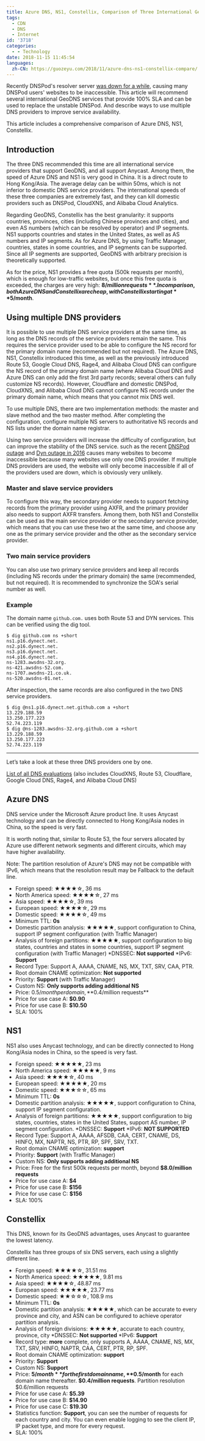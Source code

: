 ```yaml
---
title: Azure DNS, NS1, Constellix, Comparison of Three International GeoDNS Service Providers
tags:
  - CDN
  - DNS
  - Internet
id: '3718'
categories:
  - - Technology
date: 2018-11-15 11:45:54
languages:
  zh-CN: https://guozeyu.com/2018/11/azure-dns-ns1-constellix-compare/
---
```


Recently DNSPod's resolver server [was down for a while](https://www.ithome.com/0/394/009.htm), causing many DNSPod users' websites to be inaccessible. This article will recommend several international GeoDNS services that provide 100% SLA and can be used to replace the unstable DNSPod. And describe ways to use multiple DNS providers to improve service availability.

This article includes a comprehensive comparison of Azure DNS, NS1, Constellix.
<!-- more -->

## Introduction

The three DNS recommended this time are all international service providers that support GeoDNS, and all support Anycast. Among them, the speed of Azure DNS and NS1 is very good in China. It is a direct route to Hong Kong/Asia. The average delay can be within 50ms, which is not inferior to domestic DNS service providers. The international speeds of these three companies are extremely fast, and they can kill domestic providers such as DNSPod, CloudXNS, and Alibaba Cloud Analytics.

Regarding GeoDNS, Constellix has the best granularity: it supports countries, provinces, cities (including Chinese provinces and cities), and even AS numbers (which can be resolved by operator) and IP segments. NS1 supports countries and states in the United States, as well as AS numbers and IP segments. As for Azure DNS, by using Traffic Manager, countries, states in some countries, and IP segments can be supported. Since all IP segments are supported, GeoDNS with arbitrary precision is theoretically supported.

As for the price, NS1 provides a free quota (500k requests per month), which is enough for low-traffic websites, but once this free quota is exceeded, the charges are very high: **$8/million requests** . In comparison, both Azure DNS and Constellix are cheap, with Constellix starting at **$5/month**.

## Using multiple DNS providers

It is possible to use multiple DNS service providers at the same time, as long as the DNS records of the service providers remain the same. This requires the service provider used to be able to configure the NS record for the primary domain name (recommended but not required). The Azure DNS, NS1, Constellix introduced this time, as well as the previously introduced Route 53, Google Cloud DNS, Rage4, and Alibaba Cloud DNS can configure the NS record of the primary domain name (where Alibaba Cloud DNS and Azure DNS can only add the first 3rd party records; several others can fully customize NS records). However, Cloudflare and domestic DNSPod, CloudXNS, and Alibaba Cloud DNS cannot configure NS records under the primary domain name, which means that you cannot mix DNS well.

To use multiple DNS, there are two implementation methods: the master and slave method and the two master method. After completing the configuration, configure multiple NS servers to authoritative NS records and NS lists under the domain name registrar.

Using two service providers will increase the difficulty of configuration, but can improve the stability of the DNS service. such as the recent [DNSPod outage](https://www.ithome.com/0/394/009.htm) and [Dyn outage in 2016](https://en.wikipedia.org/wiki/2016_Dyn_cyberattack ) causes many websites to become inaccessible because many websites use only one DNS provider. If multiple DNS providers are used, the website will only become inaccessible if all of the providers used are down, which is obviously very unlikely.

### Master and slave service providers

To configure this way, the secondary provider needs to support fetching records from the primary provider using AXFR, and the primary provider also needs to support AXFR transfers. Among them, both NS1 and Constellix can be used as the main service provider or the secondary service provider, which means that you can use these two at the same time, and choose any one as the primary service provider and the other as the secondary service provider.

### Two main service providers

You can also use two primary service providers and keep all records (including NS records under the primary domain) the same (recommended, but not required). It is recommended to synchronize the SOA's serial number as well.

### Example

The domain name `github.com.` uses both Route 53 and DYN services. This can be verified using the dig tool.

```
$ dig github.com ns +short
ns1.p16.dynect.net.
ns2.p16.dynect.net.
ns3.p16.dynect.net.
ns4.p16.dynect.net.
ns-1283.awsdns-32.org.
ns-421.awsdns-52.com.
ns-1707.awsdns-21.co.uk.
ns-520.awsdns-01.net.
```

After inspection, the same records are also configured in the two DNS service providers.

```
$ dig @ns1.p16.dynect.net.github.com a +short
13.229.188.59
13.250.177.223
52.74.223.119
$ dig @ns-1283.awsdns-32.org.github.com a +short
13.229.188.59
13.250.177.223
52.74.223.119
```

* * *

Let’s take a look at these three DNS providers one by one.

[List of all DNS evaluations](https://wiki.tloxygen.com/DNS_provider) (also includes CloudXNS, Route 53, Cloudflare, Google Cloud DNS, Rage4, and Alibaba Cloud DNS)

## Azure DNS

DNS service under the Microsoft Azure product line. It uses Anycast technology and can be directly connected to Hong Kong/Asia nodes in China, so the speed is very fast.

It is worth noting that, similar to Route 53, the four servers allocated by Azure use different network segments and different circuits, which may have higher availability.

Note: The partition resolution of Azure's DNS may not be compatible with IPv6, which means that the resolution result may be Fallback to the default line.

* Foreign speed: ★★★★☆, 36 ms
* North America speed: ★★★★☆, 27 ms
* Asia speed: ★★★★☆, 39 ms
* European speed: ★★★★☆, 29 ms
* Domestic speed: ★★★★☆, 49 ms
* Minimum TTL: **0s**
* Domestic partition analysis: ★★★★★, support configuration to China, support IP segment configuration (with Traffic Manager)
* Analysis of foreign partitions: ★★★★★, support configuration to big states, countries and states in some countries, support IP segment configuration (with Traffic Manager)
*DNSSEC: **Not supported**
*IPv6: **Support**
* Record Type: Support A, AAAA, CNAME, NS, MX, TXT, SRV, CAA, PTR.
* Root domain CNAME optimization: **Not supported**
* Priority: **Support** (with Traffic Manager)
* Custom NS: **Only supports adding additional NS**
* Price: $0.5/month per domain, **$0.4/million requests**
* Price for use case A: **$0.90**
* Price for use case B: **$10.50**
* SLA: 100%

## NS1

NS1 also uses Anycast technology, and can be directly connected to Hong Kong/Asia nodes in China, so the speed is very fast.

* Foreign speed: ★★★★★, 23 ms
* North America speed: ★★★★★, 9 ms
* Asia speed: ★★★★☆, 40 ms
* European speed: ★★★★★, 20 ms
* Domestic speed: ★★★☆☆, 65 ms
* Minimum TTL: **0s**
* Domestic partition analysis: ★★★★★, support configuration to China, support IP segment configuration.
* Analysis of foreign partitions: ★★★★★, support configuration to big states, countries, states in the United States, support AS number, IP segment configuration.
*DNSSEC: **Support**
*IPv6: **NOT SUPPORTED**
* Record Type: Support A, AAAA, AFSDB, CAA, CERT, CNAME, DS, HINFO, MX, NAPTR, NS, PTR, RP, SPF, SRV, TXT.
* Root domain CNAME optimization: **support**
* Priority: **Support** (with Traffic Manager)
* Custom NS: **Only supports adding additional NS**
* Price: Free for the first 500k requests per month, beyond **$8.0/million requests**
* Price for use case A: **$4**
* Price for use case B: **$156**
* Price for use case C: **$156**
* SLA: 100%

## Constellix

This DNS, known for its GeoDNS advantages, uses Anycast to guarantee the lowest latency.

Constellix has three groups of six DNS servers, each using a slightly different line.

* Foreign speed: ★★★★☆, 31.51 ms
* North America speed: ★★★★★, 9.81 ms
* Asia speed: ★★★★☆, 48.87 ms
* European speed: ★★★★★, 23.77 ms
* Domestic speed: ★★☆☆☆, 108.9 ms
* Minimum TTL: **0s**
* Domestic partition analysis: ★★★★★, which can be accurate to every province and city, and ASN can be configured to achieve operator partition analysis.
* Analysis of foreign divisions: ★★★★★, accurate to each country, province, city
*DNSSEC: **Not supported**
*IPv6: **Support**
* Record type: **more** complete, only supports A, AAAA, CNAME, NS, MX, TXT, SRV, HINFO, NAPTR, CAA, CERT, PTR, RP, SPF.
* Root domain CNAME optimization: **support**
* Priority: **Support**
* Custom NS: **Support**
* Price: **$5/month** for the first domain name, **$0.5/month** for each domain name thereafter. **$0.4/million requests**. Partition resolution $0.6/million requests
* Price for use case A: **$5.39**
* Price for use case B: **$14.90**
* Price for use case C: **$19.30**
* Statistics function: **Support**, you can see the number of requests for each country and city. You can even enable logging to see the client IP, IP packet type, and more for every request.
* SLA: 100%